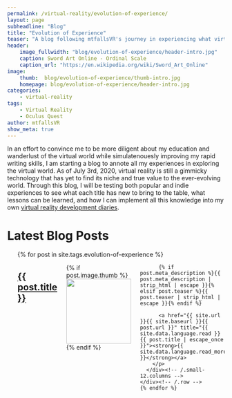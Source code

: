 ```yaml
---
permalink: /virtual-reality/evolution-of-experience/
layout: page
subheadline: "Blog"
title: "Evolution of Experience"
teaser: "A blog following mtfallsVR's journey in experiencing what virtual reality has to offer and what new affordances succeed and fail in the infancy of this medium."
header:
    image_fullwidth: "blog/evolution-of-experience/header-intro.jpg"
    caption: Sword Art Online - Ordinal Scale
    caption_url: "https://en.wikipedia.org/wiki/Sword_Art_Online"
image:
    thumb:  blog/evolution-of-experience/thumb-intro.jpg
    homepage: blog/evolution-of-experience/header-intro.jpg
categories:
    - virtual-reality
tags:
    - Virtual Reality
    - Oculus Quest
author: mtfallsVR
show_meta: true
---
```

In an effort to convince me to be more diligent about my education and wanderlust of the virtual world while simulatenouesly improving my rapid writing skills, I am starting a blog to annote all my experiences in exploring the virtual world. As of July 3rd, 2020, virtual reality is still a gimmicky technology that has yet to find its niche and true value to the ever-evolving world. Through this blog, I will be testing both popular and indie experiences to see what each title has new to bring to the table, what lessons can be learned, and how I can implement all this knowledge into my own [virtual reality development diaries][1].

# Latest Blog Posts
<ul>
    {% for post in site.tags.evolution-of-experience %}
    <div class="row">
      <div class="small-12 columns b60">
        <h2><a href="{{ site.url }}{{ site.baseurl }}{{ post.url }}">{{ post.title }}</a></h2>
        <p>
          {% if post.image.thumb %}<a href="{{ site.url }}{{ site.baseurl }}{{ post.url }}" title="{{ post.title | escape_once }}"><img src="{{ site.urlimg }}{{ post.image.thumb }}" class="alignleft" width="150" height="150"></a>{% endif %}

          {% if post.meta_description %}{{ post.meta_description | strip_html | escape }}{% elsif post.teaser %}{{ post.teaser | strip_html | escape }}{% endif %}

          <a href="{{ site.url }}{{ site.baseurl }}{{ post.url }}" title="{{ site.data.language.read }} {{ post.title | escape_once }}"><strong>{{ site.data.language.read_more }}</strong></a>
        </p>
      </div><!-- /.small-12.columns -->
    </div><!-- /.row -->
    {% endfor %}
</ul>


[1]: {{site.baseurl}}/virtual-reality/vr-developer-diaries


<!-- [![ko-fi](https://www.ko-fi.com/img/githubbutton_sm.svg)](https://ko-fi.com/Q5Q81LOP9) -->
